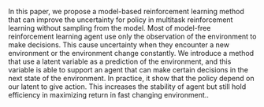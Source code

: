In this paper, we propose a model-based reinforcement learning method that can improve the uncertainty for policy in multitask reinforcement learning without sampling from the model. Most of model-free reinforcement learning agent use only the observation of the environment to make decisions. This cause uncertainty when they encounter a new environment or the environment change constantly. We introduce a method that use a latent variable as a prediction of the environment, and this variable is able to support an agent that can make certain decisions in the next state of the environment. In practice, it show that the policy depend on our latent to give action. This increases the stability of agent but still hold efficiency in maximizing return in fast changing environment..

